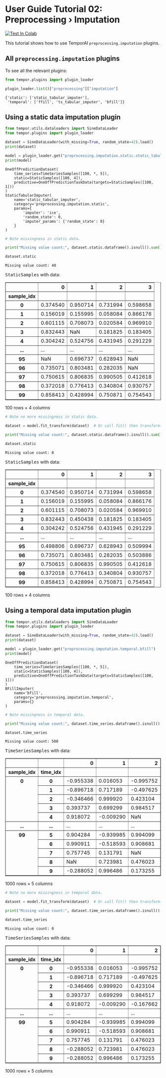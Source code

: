 # User Guide Tutorial 02: Preprocessing › Imputation
[![Test In Colab](https://colab.research.google.com/assets/colab-badge.svg)](https://colab.research.google.com/github/vanderschaarlab/temporai/blob/main/tutorials/user_guide/tutorial02_imputation.ipynb)

This tutorial shows how to use TemporAI `preprocessing.imputation` plugins.



## All `preprocessing.imputation` plugins

To see all the relevant plugins:


```python
from tempor.plugins import plugin_loader

plugin_loader.list()["preprocessing"]["imputation"]
```




    {'static': ['static_tabular_imputer'],
     'temporal': ['ffill', 'ts_tabular_imputer', 'bfill']}



## Using a static data imputation plugin


```python
from tempor.utils.dataloaders import SineDataLoader
from tempor.plugins import plugin_loader

dataset = SineDataLoader(with_missing=True, random_state=42).load()
print(dataset)

model = plugin_loader.get("preprocessing.imputation.static.static_tabular_imputer", static_imputer="mean")
print(model)
```

    OneOffPredictionDataset(
        time_series=TimeSeriesSamples([100, *, 5]),
        static=StaticSamples([100, 4]),
        predictive=OneOffPredictionTaskData(targets=StaticSamples([100, 1]))
    )
    StaticTabularImputer(
        name='static_tabular_imputer',
        category='preprocessing.imputation.static',
        params={
            'imputer': 'ice',
            'random_state': 0,
            'imputer_params': {'random_state': 0}
        }
    )



```python
# Note missingness in static data.

print("Missing value count:", dataset.static.dataframe().isnull().sum().sum())  # type: ignore

dataset.static
```

    Missing value count: 40





<p><span style="font-family: monospace;">StaticSamples</span> with data:</p><div>
<style scoped>
    .dataframe tbody tr th:only-of-type {
        vertical-align: middle;
    }

    .dataframe tbody tr th {
        vertical-align: top;
    }

    .dataframe thead th {
        text-align: right;
    }
</style>
<table border="1" class="dataframe">
  <thead>
    <tr style="text-align: right;">
      <th></th>
      <th>0</th>
      <th>1</th>
      <th>2</th>
      <th>3</th>
    </tr>
    <tr>
      <th>sample_idx</th>
      <th></th>
      <th></th>
      <th></th>
      <th></th>
    </tr>
  </thead>
  <tbody>
    <tr>
      <th>0</th>
      <td>0.374540</td>
      <td>0.950714</td>
      <td>0.731994</td>
      <td>0.598658</td>
    </tr>
    <tr>
      <th>1</th>
      <td>0.156019</td>
      <td>0.155995</td>
      <td>0.058084</td>
      <td>0.866176</td>
    </tr>
    <tr>
      <th>2</th>
      <td>0.601115</td>
      <td>0.708073</td>
      <td>0.020584</td>
      <td>0.969910</td>
    </tr>
    <tr>
      <th>3</th>
      <td>0.832443</td>
      <td>NaN</td>
      <td>0.181825</td>
      <td>0.183405</td>
    </tr>
    <tr>
      <th>4</th>
      <td>0.304242</td>
      <td>0.524756</td>
      <td>0.431945</td>
      <td>0.291229</td>
    </tr>
    <tr>
      <th>...</th>
      <td>...</td>
      <td>...</td>
      <td>...</td>
      <td>...</td>
    </tr>
    <tr>
      <th>95</th>
      <td>NaN</td>
      <td>0.696737</td>
      <td>0.628943</td>
      <td>NaN</td>
    </tr>
    <tr>
      <th>96</th>
      <td>0.735071</td>
      <td>0.803481</td>
      <td>0.282035</td>
      <td>NaN</td>
    </tr>
    <tr>
      <th>97</th>
      <td>0.750615</td>
      <td>0.806835</td>
      <td>0.990505</td>
      <td>0.412618</td>
    </tr>
    <tr>
      <th>98</th>
      <td>0.372018</td>
      <td>0.776413</td>
      <td>0.340804</td>
      <td>0.930757</td>
    </tr>
    <tr>
      <th>99</th>
      <td>0.858413</td>
      <td>0.428994</td>
      <td>0.750871</td>
      <td>0.754543</td>
    </tr>
  </tbody>
</table>
<p>100 rows × 4 columns</p>
</div>




```python
# Note no more missingness in static data.

dataset = model.fit_transform(dataset)  # Or call fit() then transform().

print("Missing value count:", dataset.static.dataframe().isnull().sum().sum())  # type: ignore

dataset.static
```

    Missing value count: 0





<p><span style="font-family: monospace;">StaticSamples</span> with data:</p><div>
<style scoped>
    .dataframe tbody tr th:only-of-type {
        vertical-align: middle;
    }

    .dataframe tbody tr th {
        vertical-align: top;
    }

    .dataframe thead th {
        text-align: right;
    }
</style>
<table border="1" class="dataframe">
  <thead>
    <tr style="text-align: right;">
      <th></th>
      <th>0</th>
      <th>1</th>
      <th>2</th>
      <th>3</th>
    </tr>
    <tr>
      <th>sample_idx</th>
      <th></th>
      <th></th>
      <th></th>
      <th></th>
    </tr>
  </thead>
  <tbody>
    <tr>
      <th>0</th>
      <td>0.374540</td>
      <td>0.950714</td>
      <td>0.731994</td>
      <td>0.598658</td>
    </tr>
    <tr>
      <th>1</th>
      <td>0.156019</td>
      <td>0.155995</td>
      <td>0.058084</td>
      <td>0.866176</td>
    </tr>
    <tr>
      <th>2</th>
      <td>0.601115</td>
      <td>0.708073</td>
      <td>0.020584</td>
      <td>0.969910</td>
    </tr>
    <tr>
      <th>3</th>
      <td>0.832443</td>
      <td>0.450438</td>
      <td>0.181825</td>
      <td>0.183405</td>
    </tr>
    <tr>
      <th>4</th>
      <td>0.304242</td>
      <td>0.524756</td>
      <td>0.431945</td>
      <td>0.291229</td>
    </tr>
    <tr>
      <th>...</th>
      <td>...</td>
      <td>...</td>
      <td>...</td>
      <td>...</td>
    </tr>
    <tr>
      <th>95</th>
      <td>0.498806</td>
      <td>0.696737</td>
      <td>0.628943</td>
      <td>0.509994</td>
    </tr>
    <tr>
      <th>96</th>
      <td>0.735071</td>
      <td>0.803481</td>
      <td>0.282035</td>
      <td>0.503886</td>
    </tr>
    <tr>
      <th>97</th>
      <td>0.750615</td>
      <td>0.806835</td>
      <td>0.990505</td>
      <td>0.412618</td>
    </tr>
    <tr>
      <th>98</th>
      <td>0.372018</td>
      <td>0.776413</td>
      <td>0.340804</td>
      <td>0.930757</td>
    </tr>
    <tr>
      <th>99</th>
      <td>0.858413</td>
      <td>0.428994</td>
      <td>0.750871</td>
      <td>0.754543</td>
    </tr>
  </tbody>
</table>
<p>100 rows × 4 columns</p>
</div>



## Using a temporal data imputation plugin


```python
from tempor.utils.dataloaders import SineDataLoader
from tempor.plugins import plugin_loader

dataset = SineDataLoader(with_missing=True, random_state=42).load()
print(dataset)

model = plugin_loader.get("preprocessing.imputation.temporal.bfill")
print(model)
```

    OneOffPredictionDataset(
        time_series=TimeSeriesSamples([100, *, 5]),
        static=StaticSamples([100, 4]),
        predictive=OneOffPredictionTaskData(targets=StaticSamples([100, 1]))
    )
    BFillImputer(
        name='bfill',
        category='preprocessing.imputation.temporal',
        params={}
    )



```python
# Note missingness in temporal data.

print("Missing value count:", dataset.time_series.dataframe().isnull().sum().sum())

dataset.time_series
```

    Missing value count: 500





<p><span style="font-family: monospace;">TimeSeriesSamples</span> with data:</p><div>
<style scoped>
    .dataframe tbody tr th:only-of-type {
        vertical-align: middle;
    }

    .dataframe tbody tr th {
        vertical-align: top;
    }

    .dataframe thead th {
        text-align: right;
    }
</style>
<table border="1" class="dataframe">
  <thead>
    <tr style="text-align: right;">
      <th></th>
      <th></th>
      <th>0</th>
      <th>1</th>
      <th>2</th>
      <th>3</th>
      <th>4</th>
    </tr>
    <tr>
      <th>sample_idx</th>
      <th>time_idx</th>
      <th></th>
      <th></th>
      <th></th>
      <th></th>
      <th></th>
    </tr>
  </thead>
  <tbody>
    <tr>
      <th rowspan="5" valign="top">0</th>
      <th>0</th>
      <td>-0.955338</td>
      <td>0.016053</td>
      <td>-0.995752</td>
      <td>0.948138</td>
      <td>0.738158</td>
    </tr>
    <tr>
      <th>1</th>
      <td>-0.896718</td>
      <td>0.717189</td>
      <td>-0.497625</td>
      <td>0.962001</td>
      <td>0.968258</td>
    </tr>
    <tr>
      <th>2</th>
      <td>-0.346466</td>
      <td>0.999920</td>
      <td>0.423104</td>
      <td>0.639780</td>
      <td>0.972469</td>
    </tr>
    <tr>
      <th>3</th>
      <td>0.393737</td>
      <td>0.699299</td>
      <td>0.984517</td>
      <td>0.094046</td>
      <td>0.749807</td>
    </tr>
    <tr>
      <th>4</th>
      <td>0.918072</td>
      <td>-0.009290</td>
      <td>NaN</td>
      <td>NaN</td>
      <td>NaN</td>
    </tr>
    <tr>
      <th>...</th>
      <th>...</th>
      <td>...</td>
      <td>...</td>
      <td>...</td>
      <td>...</td>
      <td>...</td>
    </tr>
    <tr>
      <th rowspan="5" valign="top">99</th>
      <th>5</th>
      <td>0.904284</td>
      <td>-0.939985</td>
      <td>0.994099</td>
      <td>-0.984349</td>
      <td>0.688521</td>
    </tr>
    <tr>
      <th>6</th>
      <td>0.990911</td>
      <td>-0.518593</td>
      <td>0.908681</td>
      <td>-0.801263</td>
      <td>0.813486</td>
    </tr>
    <tr>
      <th>7</th>
      <td>0.757745</td>
      <td>0.131791</td>
      <td>NaN</td>
      <td>-0.110629</td>
      <td>0.908965</td>
    </tr>
    <tr>
      <th>8</th>
      <td>NaN</td>
      <td>0.723981</td>
      <td>0.476023</td>
      <td>0.650082</td>
      <td>0.971498</td>
    </tr>
    <tr>
      <th>9</th>
      <td>-0.288052</td>
      <td>0.996486</td>
      <td>0.173255</td>
      <td>0.999008</td>
      <td>0.998817</td>
    </tr>
  </tbody>
</table>
<p>1000 rows × 5 columns</p>
</div>




```python
# Note no more missingness in temporal data.

dataset = model.fit_transform(dataset)  # Or call fit() then transform().

print("Missing value count:", dataset.time_series.dataframe().isnull().sum().sum())

dataset.time_series
```

    Missing value count: 0





<p><span style="font-family: monospace;">TimeSeriesSamples</span> with data:</p><div>
<style scoped>
    .dataframe tbody tr th:only-of-type {
        vertical-align: middle;
    }

    .dataframe tbody tr th {
        vertical-align: top;
    }

    .dataframe thead th {
        text-align: right;
    }
</style>
<table border="1" class="dataframe">
  <thead>
    <tr style="text-align: right;">
      <th></th>
      <th></th>
      <th>0</th>
      <th>1</th>
      <th>2</th>
      <th>3</th>
      <th>4</th>
    </tr>
    <tr>
      <th>sample_idx</th>
      <th>time_idx</th>
      <th></th>
      <th></th>
      <th></th>
      <th></th>
      <th></th>
    </tr>
  </thead>
  <tbody>
    <tr>
      <th rowspan="5" valign="top">0</th>
      <th>0</th>
      <td>-0.955338</td>
      <td>0.016053</td>
      <td>-0.995752</td>
      <td>0.948138</td>
      <td>0.738158</td>
    </tr>
    <tr>
      <th>1</th>
      <td>-0.896718</td>
      <td>0.717189</td>
      <td>-0.497625</td>
      <td>0.962001</td>
      <td>0.968258</td>
    </tr>
    <tr>
      <th>2</th>
      <td>-0.346466</td>
      <td>0.999920</td>
      <td>0.423104</td>
      <td>0.639780</td>
      <td>0.972469</td>
    </tr>
    <tr>
      <th>3</th>
      <td>0.393737</td>
      <td>0.699299</td>
      <td>0.984517</td>
      <td>0.094046</td>
      <td>0.749807</td>
    </tr>
    <tr>
      <th>4</th>
      <td>0.918072</td>
      <td>-0.009290</td>
      <td>-0.167662</td>
      <td>-0.893854</td>
      <td>-0.127538</td>
    </tr>
    <tr>
      <th>...</th>
      <th>...</th>
      <td>...</td>
      <td>...</td>
      <td>...</td>
      <td>...</td>
      <td>...</td>
    </tr>
    <tr>
      <th rowspan="5" valign="top">99</th>
      <th>5</th>
      <td>0.904284</td>
      <td>-0.939985</td>
      <td>0.994099</td>
      <td>-0.984349</td>
      <td>0.688521</td>
    </tr>
    <tr>
      <th>6</th>
      <td>0.990911</td>
      <td>-0.518593</td>
      <td>0.908681</td>
      <td>-0.801263</td>
      <td>0.813486</td>
    </tr>
    <tr>
      <th>7</th>
      <td>0.757745</td>
      <td>0.131791</td>
      <td>0.476023</td>
      <td>-0.110629</td>
      <td>0.908965</td>
    </tr>
    <tr>
      <th>8</th>
      <td>-0.288052</td>
      <td>0.723981</td>
      <td>0.476023</td>
      <td>0.650082</td>
      <td>0.971498</td>
    </tr>
    <tr>
      <th>9</th>
      <td>-0.288052</td>
      <td>0.996486</td>
      <td>0.173255</td>
      <td>0.999008</td>
      <td>0.998817</td>
    </tr>
  </tbody>
</table>
<p>1000 rows × 5 columns</p>
</div>



